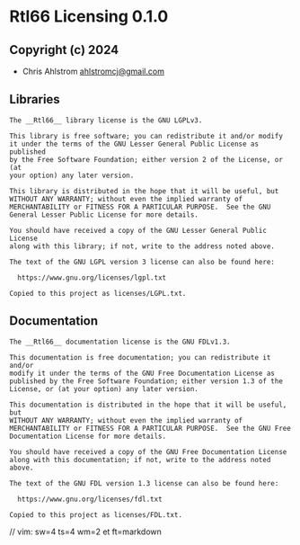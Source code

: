 # __Rtl66__ Licensing 0.1.0

## Copyright (c) 2024

   * Chris Ahlstrom <ahlstromcj@gmail.com>

## Libraries

    The __Rtl66__ library license is the GNU LGPLv3.

    This library is free software; you can redistribute it and/or modify
    it under the terms of the GNU Lesser General Public License as published
    by the Free Software Foundation; either version 2 of the License, or (at
    your option) any later version.

    This library is distributed in the hope that it will be useful, but
    WITHOUT ANY WARRANTY; without even the implied warranty of
    MERCHANTABILITY or FITNESS FOR A PARTICULAR PURPOSE.  See the GNU
    General Lesser Public License for more details.

    You should have received a copy of the GNU Lesser General Public License
    along with this library; if not, write to the address noted above.
  
    The text of the GNU LGPL version 3 license can also be found here:

      https://www.gnu.org/licenses/lgpl.txt

    Copied to this project as licenses/LGPL.txt.

## Documentation

    The __Rtl66__ documentation license is the GNU FDLv1.3.

    This documentation is free documentation; you can redistribute it and/or
    modify it under the terms of the GNU Free Documentation License as
    published by the Free Software Foundation; either version 1.3 of the
    License, or (at your option) any later version.

    This documentation is distributed in the hope that it will be useful, but
    WITHOUT ANY WARRANTY; without even the implied warranty of
    MERCHANTABILITY or FITNESS FOR A PARTICULAR PURPOSE.  See the GNU Free
    Documentation License for more details.

    You should have received a copy of the GNU Free Documentation License
    along with this documentation; if not, write to the address noted above.
  
    The text of the GNU FDL version 1.3 license can also be found here:

      https://www.gnu.org/licenses/fdl.txt

    Copied to this project as licenses/FDL.txt.

// vim: sw=4 ts=4 wm=2 et ft=markdown
